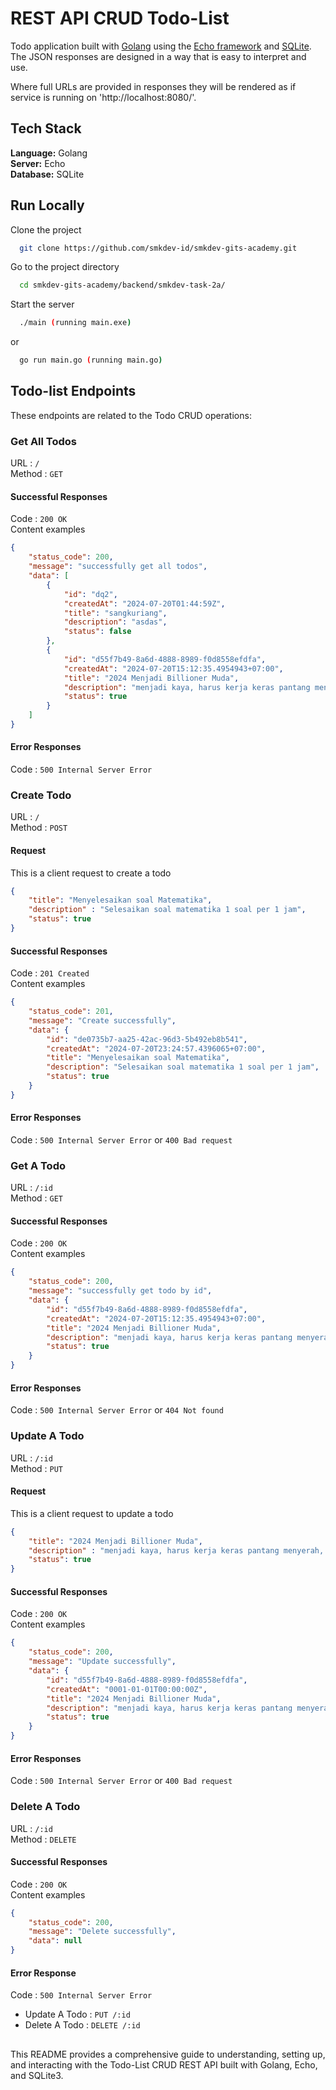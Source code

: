 # REST API CRUD Todo-List

Todo application built with [Golang](https://go.dev/) using the [Echo framework](github.com/labstack/echo/v4) and [SQLite](https://www.sqlite.org/). The JSON responses are designed in a way that is easy to interpret and use.

Where full URLs are provided in responses they will be rendered as if service
is running on 'http://localhost:8080/'.

## Tech Stack

**Language:** Golang \
**Server:** Echo \
**Database:** SQLite


## Run Locally

Clone the project

```bash
  git clone https://github.com/smkdev-id/smkdev-gits-academy.git
```

Go to the project directory

```bash
  cd smkdev-gits-academy/backend/smkdev-task-2a/
```

Start the server

```bash
  ./main (running main.exe)
```
or

```bash
  go run main.go (running main.go)
```

## Todo-list Endpoints

These endpoints are related to the Todo CRUD operations:

### Get All Todos 

URL : `/` \
Method : `GET`
#### Successful Responses 

Code : `200 OK` \
Content examples 

```json
{
    "status_code": 200,
    "message": "successfully get all todos",
    "data": [
        {
            "id": "dq2",
            "createdAt": "2024-07-20T01:44:59Z",
            "title": "sangkuriang",
            "description": "asdas",
            "status": false
        },
        {
            "id": "d55f7b49-8a6d-4888-8989-f0d8558efdfa",
            "createdAt": "2024-07-20T15:12:35.4954943+07:00",
            "title": "2024 Menjadi Billioner Muda",
            "description": "menjadi kaya, harus kerja keras pantang menyerah, serta tawakal rajin ibadah",
            "status": true
        }
    ]
}
```
#### Error Responses 
Code : `500 Internal Server Error`



### Create Todo

URL : `/` \
Method : `POST`
#### Request
This is a client request to create a todo
```json
{
    "title": "Menyelesaikan soal Matematika",
    "description" : "Selesaikan soal matematika 1 soal per 1 jam",
    "status": true
}
```
#### Successful Responses 

Code : `201 Created` \
Content examples 

```json
{
    "status_code": 201,
    "message": "Create successfully",
    "data": {
        "id": "de0735b7-aa25-42ac-96d3-5b492eb8b541",
        "createdAt": "2024-07-20T23:24:57.4396065+07:00",
        "title": "Menyelesaikan soal Matematika",
        "description": "Selesaikan soal matematika 1 soal per 1 jam",
        "status": true
    }
}
```
#### Error Responses 
Code : `500 Internal Server Error` or `400 Bad request`

### Get A Todo

URL : `/:id` \
Method : `GET`

#### Successful Responses 

Code : `200 OK` \
Content examples 

```json
{
    "status_code": 200,
    "message": "successfully get todo by id",
    "data": {
        "id": "d55f7b49-8a6d-4888-8989-f0d8558efdfa",
        "createdAt": "2024-07-20T15:12:35.4954943+07:00",
        "title": "2024 Menjadi Billioner Muda",
        "description": "menjadi kaya, harus kerja keras pantang menyerah, serta tawakal rajin ibadah",
        "status": true
    }
}
```
#### Error Responses 
Code : `500 Internal Server Error` or `404 Not found`

### Update A Todo

URL : `/:id` \
Method : `PUT`
#### Request
This is a client request to update a todo
```json
{
    "title": "2024 Menjadi Billioner Muda",
    "description" : "menjadi kaya, harus kerja keras pantang menyerah, serta tawakal rajin ibadah",
    "status": true
}
```
#### Successful Responses 

Code : `200 OK` \
Content examples 

```json
{
    "status_code": 200,
    "message": "Update successfully",
    "data": {
        "id": "d55f7b49-8a6d-4888-8989-f0d8558efdfa",
        "createdAt": "0001-01-01T00:00:00Z",
        "title": "2024 Menjadi Billioner Muda",
        "description": "menjadi kaya, harus kerja keras pantang menyerah, serta tawakal rajin ibadah",
        "status": true
    }
}
```
#### Error Responses 
Code : `500 Internal Server Error` or `400 Bad request`

### Delete A Todo

URL : `/:id` \
Method : `DELETE`

#### Successful Responses 

Code : `200 OK` \
Content examples 

```json
{
    "status_code": 200,
    "message": "Delete successfully",
    "data": null
}
```
#### Error Response 
Code : `500 Internal Server Error`





* Update A Todo : `PUT /:id`
* Delete A Todo : `DELETE /:id`
## 

This README provides a comprehensive guide to understanding, setting up, and interacting with the Todo-List CRUD REST API built with Golang, Echo, and SQLite3.
